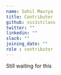 ```yaml
---
name: Sohil Maurya
title: Contributor
github: sss1stclass
twitter: ""
linkedin: ""
slack: ""
joining_date: ""
role : contributor
---
```


Still waiting for this
